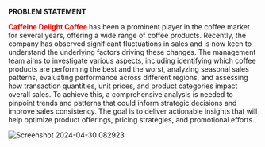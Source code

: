 <b>PROBLEM STATEMENT</b><br/>

<p> <span style="color:red;font-weight:700;">Caffeine Delight Coffee </span> has been a prominent player in the coffee market for several years, offering a wide range of coffee products. Recently, the company has observed significant fluctuations in sales and is now keen to understand the underlying factors driving these changes. The management team aims to investigate various aspects, including identifying which coffee products are performing the best and the worst, analyzing seasonal sales patterns, evaluating performance across different regions, and assessing how transaction quantities, unit prices, and product categories impact overall sales. To achieve this, a comprehensive analysis is needed to pinpoint trends and patterns that could inform strategic decisions and improve sales consistency. The goal is to deliver actionable insights that will help optimize product offerings, pricing strategies, and promotional efforts.</p>

![Screenshot 2024-04-30 082923](https://github.com/yashparab7962/Data-Analytics/assets/82162084/05539a61-8d05-4748-bf6c-10a184bbb7ed)
